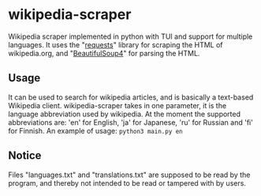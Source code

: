 # wikipedia-scraper
Wikipedia scraper implemented in python with TUI and support for multiple languages.
It uses the "[requests](https://pypi.org/project/requests/)" library for scraping the HTML of wikipedia.org, and "[BeautifulSoup4](https://pypi.org/project/beautifulsoup4/)" for parsing the HTML.

## Usage
It can be used to search for wikipedia articles, and is basically a text-based Wikipedia client.
wikipedia-scraper takes in one parameter, it is the language abbreviation used by wikipedia. At the moment the supported abbreviations are: 'en' for English, 'ja' for Japanese, 'ru' for Russian and 'fi' for Finnish. 
An example of usage: 
`python3 main.py en`

## Notice
Files "languages.txt" and "translations.txt" are supposed to be read by the program, and thereby not intended to be read or tampered with by users.
